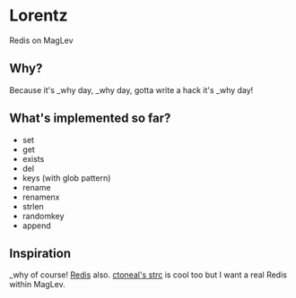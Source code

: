 # Lorentz

Redis on MagLev

## Why?

Because it's \_why day, \_why day, gotta write a hack it's \_why day!

## What's implemented so far?

* set
* get
* exists
* del
* keys (with glob pattern)
* rename
* renamenx
* strlen
* randomkey
* append

## Inspiration

\_why of course! [Redis](http://redis.io) also. [ctoneal's strc](https://github.com/ctoneal/strc) is cool too but I want a real Redis within MagLev.
